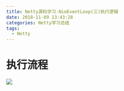 ```yaml
---
title: Netty源码学习-NioEventLoop(三)执行逻辑
date: 2018-11-09 13:43:28
categories: Netty学习总结
tags: 
  - Netty
---
```


# 执行流程  

![](http://p8hqd7oln.bkt.clouddn.com/18-11-9/86917546.jpg)


